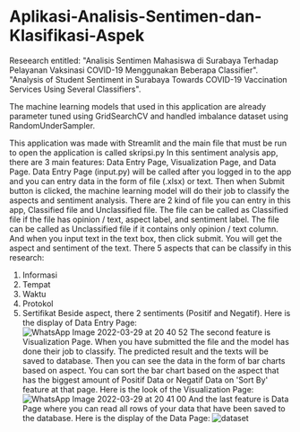 # Aplikasi-Analisis-Sentimen-dan-Klasifikasi-Aspek
Reseearch entitled: "Analisis Sentimen Mahasiswa di Surabaya Terhadap Pelayanan Vaksinasi COVID-19 Menggunakan Beberapa Classifier".
"Analysis of Student Sentiment in Surabaya Towards COVID-19 Vaccination Services Using Several Classifiers".

The machine learning models that used in this application are already parameter tuned using GridSearchCV and handled imbalance dataset using RandomUnderSampler.

This application was made with Streamlit and the main file that must be run to open the application is called skripsi.py
In this sentiment analysis app, there are 3 main features: Data Entry Page, Visualization Page, and Data Page.
Data Entry Page (input.py) will be called after you logged in to the app and you can entry data in the form of file (.xlsx) or text. Then when Submit button is clicked, the machine learning model will do their job to classify the aspects and sentiment analysis.
There are 2 kind of file you can entry in this app, Classified file and Unclassified file. The file can be called as Classified file if the file has opinion / text, aspect label, and sentiment label. The file can be called as Unclassified file if it contains only opinion / text column.
And when you input text in the text box, then click submit. You will get the aspect and sentiment of the text.
There 5 aspects that can be classify in this research:
1. Informasi
2. Tempat
3. Waktu
4. Protokol
5. Sertifikat
Beside aspect, there 2 sentiments (Positif and Negatif).
Here is the display of Data Entry Page:
![WhatsApp Image 2022-03-29 at 20 40 52](https://user-images.githubusercontent.com/83625845/160629480-09695a88-499b-470c-bb5f-eb1cdad0897e.jpeg)
The second feature is Visualization Page. When you have submitted the file and the model has done their job to classify. The predicted result and the texts will be saved to database. Then you can see the data in the form of bar charts based on aspect.
You can sort the bar chart based on the aspect that has the biggest amount of Positif Data or Negatif Data on 'Sort By' feature at that page.
Here is the look of the Visualization Page:
![WhatsApp Image 2022-03-29 at 20 41 00](https://user-images.githubusercontent.com/83625845/160629443-d8e5d874-015b-4eb5-86eb-a540d1f6f96b.jpeg)
And the last feature is Data Page where you can read all rows of your data that have been saved to the database.
Here is the display of the Data Page:
![dataset](https://user-images.githubusercontent.com/83625845/160633033-df11b78d-b8de-4407-8435-22a6f0a0699d.png)
